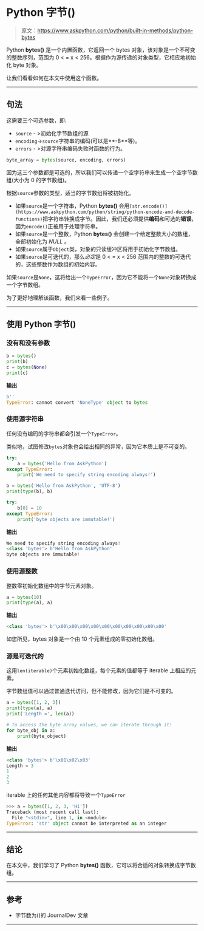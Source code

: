 # Python 字节()

> 原文：<https://www.askpython.com/python/built-in-methods/python-bytes>

Python **bytes()** 是一个内置函数，它返回一个 bytes 对象，该对象是一个不可变的整数序列，范围为 0 < = x < 256。根据作为源传递的对象类型，它相应地初始化 byte 对象。

让我们看看如何在本文中使用这个函数。

* * *

## 句法

这需要三个可选参数，即:

*   `source` - >初始化字节数组的源
*   `encoding`->`source`字符串的编码(可以是**-8**等)。
*   `errors` - >对源字符串编码失败时函数的行为。

```py
byte_array = bytes(source, encoding, errors)

```

因为这三个参数都是可选的，所以我们可以传递一个空字符串来生成一个空字节数组(大小为 0 的字节数组)。

根据`source`参数的类型，适当的字节数组将被初始化。

*   如果`source`是一个字符串，Python **bytes()** 会用`[str.encode()](https://www.askpython.com/python/string/python-encode-and-decode-functions)`把字符串转换成字节。因此，我们还必须提供**编码**和可选的**错误**，因为`encode()`正被用于处理字符串。
*   如果`source`是一个整数，Python **bytes()** 会创建一个给定整数大小的数组，全部初始化为 *NULL* 。
*   如果`source`属于`Object`类，对象的只读缓冲区将用于初始化字节数组。
*   如果`source`是可迭代的，那么*必定*是 0 < = x < 256 范围内的整数的可迭代的，这些整数作为数组的初始内容。

如果`source`是`None`，这将给出一个`TypeError`，因为它不能将一个`None`对象转换成一个字节数组。

为了更好地理解该函数，我们来看一些例子。

* * *

## 使用 Python 字节()

### 没有和没有参数

```py
b = bytes()
print(b)
c = bytes(None)
print(c)

```

**输出**

```py
b''
TypeError: cannot convert 'NoneType' object to bytes

```

### 使用源字符串

任何没有编码的字符串都会引发一个`TypeError`。

类似地，试图修改`bytes`对象也会给出相同的异常，因为它本质上是不可变的。

```py
try:
    a = bytes('Hello from AskPython')
except TypeError:
    print('We need to specify string encoding always!')

b = bytes('Hello from AskPython', 'UTF-8')
print(type(b), b)

try:
    b[0] = 10
except TypeError:
    print('byte objects are immutable!')

```

**输出**

```py
We need to specify string encoding always!
<class 'bytes'> b'Hello from AskPython'
byte objects are immutable!

```

### 使用源整数

整数零初始化数组中的字节元素对象。

```py
a = bytes(10)
print(type(a), a)

```

**输出**

```py
<class 'bytes'> b'\x00\x00\x00\x00\x00\x00\x00\x00\x00\x00'

```

如您所见，bytes 对象是一个由 10 个元素组成的零初始化数组。

### 源是可迭代的

这用`len(iterable)`个元素初始化数组，每个元素的值都等于 iterable 上相应的元素。

字节数组值可以通过普通迭代访问，但不能修改，因为它们是不可变的。

```py
a = bytes([1, 2, 3])
print(type(a), a)
print('Length =', len(a))

# To access the byte array values, we can iterate through it!
for byte_obj in a:
    print(byte_object)

```

**输出**

```py
<class 'bytes'> b'\x01\x02\x03'
Length = 3
1
2
3

```

iterable 上的任何其他内容都将导致一个`TypeError`

```py
>>> a = bytes([1, 2, 3, 'Hi'])
Traceback (most recent call last):
  File "<stdin>", line 1, in <module>
TypeError: 'str' object cannot be interpreted as an integer

```

* * *

## 结论

在本文中，我们学习了 Python **bytes()** 函数，它可以将合适的对象转换成字节数组。

* * *

## 参考

*   字节数为()的 JournalDev 文章

* * *